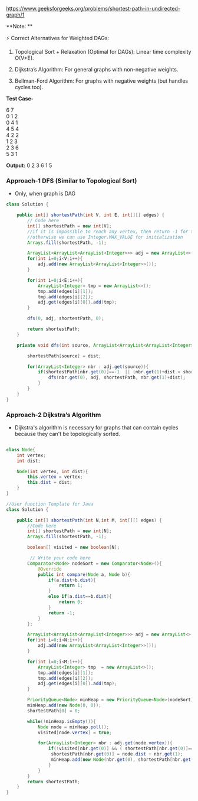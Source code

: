 https://www.geeksforgeeks.org/problems/shortest-path-in-undirected-graph/1

**Note: **

⚡ Correct Alternatives for Weighted DAGs:

1. Topological Sort + Relaxation (Optimal for DAGs): Linear time complexity O(V+E).

2. Dijkstra’s Algorithm: For general graphs with non-negative weights.

3. Bellman-Ford Algorithm: For graphs with negative weights (but handles cycles too).

**Test Case-**

6 7 </br>
0 1 2 </br>
0 4 1 </br>
4 5 4 </br>
4 2 2 </br>
1 2 3 </br>
2 3 6 </br>
5 3 1 </br>

**Output:** 0 2 3 6 1 5

### Approach-1 DFS (Similar to Topological Sort)

- Only, when graph is DAG

```java
class Solution {

	public int[] shortestPath(int V, int E, int[][] edges) {
        // Code here
        int[] shortestPath = new int[V];
        //if it is impossible to reach any vertex, then return -1 for that vertex
        //otherwise we can use Integer.MAX_VALUE for initialization
        Arrays.fill(shortestPath, -1);

        ArrayList<ArrayList<ArrayList<Integer>>> adj = new ArrayList<>();
        for(int i=0;i<V;i++){
            adj.add(new ArrayList<ArrayList<Integer>>());
        }

        for(int i=0;i<E;i++){
            ArrayList<Integer> tmp = new ArrayList<>();
            tmp.add(edges[i][1]);
            tmp.add(edges[i][2]);
            adj.get(edges[i][0]).add(tmp);
        }

        dfs(0, adj, shortestPath, 0);

        return shortestPath;
    }

    private void dfs(int source, ArrayList<ArrayList<ArrayList<Integer>>> adj, int[] shortestPath,  int dist){

	    shortestPath[source] = dist;

	    for(ArrayList<Integer> nbr : adj.get(source)){
	        if(shortestPath[nbr.get(0)]==-1  || (nbr.get(1)+dist < shortestPath[nbr.get(0)])){
	            dfs(nbr.get(0), adj, shortestPath, nbr.get(1)+dist);
	        }
	    }
	}
}
```

### Approach-2 Dijkstra’s Algorithm

- Dijkstra's algorithm is necessary for graphs that can contain cycles because they can't be topologically sorted.

```java

class Node{
    int vertex;
    int dist;

    Node(int vertex, int dist){
        this.vertex = vertex;
        this.dist = dist;
    }
}

//User function Template for Java
class Solution {

	public int[] shortestPath(int N,int M, int[][] edges) {
		//Code here
		int[] shortestPath = new int[N];
        Arrays.fill(shortestPath, -1);

        boolean[] visited = new boolean[N];

         // Write your code here
        Comparator<Node> nodeSort = new Comparator<Node>(){
            @Override
            public int compare(Node a, Node b){
                if(a.dist>b.dist){
                    return 1;
                }
                else if(a.dist==b.dist){
                    return 0;
                }
                return -1;
            }
        };

        ArrayList<ArrayList<ArrayList<Integer>>> adj = new ArrayList<>();
        for(int i=0;i<N;i++){
            adj.add(new ArrayList<ArrayList<Integer>>());
        }

        for(int i=0;i<M;i++){
            ArrayList<Integer> tmp  = new ArrayList<>();
            tmp.add(edges[i][1]);
            tmp.add(edges[i][2]);
            adj.get(edges[i][0]).add(tmp);
        }

        PriorityQueue<Node> minHeap = new PriorityQueue<Node>(nodeSort);
        minHeap.add(new Node(0, 0));
        shortestPath[0] = 0;

        while(!minHeap.isEmpty()){
            Node node = minHeap.poll();
            visited[node.vertex] = true;

            for(ArrayList<Integer> nbr : adj.get(node.vertex)){
                if(!visited[nbr.get(0)] && ( shortestPath[nbr.get(0)]==-1 || (node.dist + nbr.get(1)) < shortestPath[nbr.get(0)])){
                 shortestPath[nbr.get(0)] = node.dist + nbr.get(1);
                 minHeap.add(new Node(nbr.get(0), shortestPath[nbr.get(0)]));
                }
            }
        }
        return shortestPath;
	}
}
```
